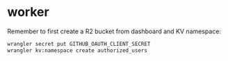 # worker

Remember to first create a R2 bucket from dashboard and KV namespace:

```sh
wrangler secret put GITHUB_OAUTH_CLIENT_SECRET
wrangler kv:namespace create authorized_users
```
